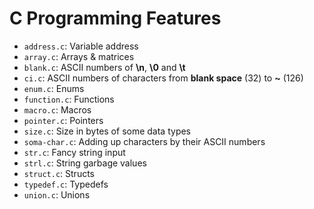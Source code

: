 # C Programming Features

- `address.c`: Variable address
- `array.c`: Arrays & matrices
- `blank.c`: ASCII numbers of **\n**, **\0** and **\t**
- `ci.c`: ASCII numbers of characters from **blank space** (32) to **~** (126)
- `enum.c`: Enums
- `function.c`: Functions
- `macro.c`: Macros
- `pointer.c`: Pointers
- `size.c`: Size in bytes of some data types
- `soma-char.c`: Adding up characters by their ASCII numbers
- `str.c`: Fancy string input
- `strl.c`: String garbage values
- `struct.c`: Structs
- `typedef.c`: Typedefs
- `union.c`: Unions
